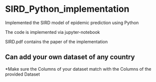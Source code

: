 # SIRD_Python_implementation

Implemented the SIRD model of epidemic prediction using Python

The code is implemented via jupyter-notebook


SIRD.pdf contains the paper of the implementation 

## Can add your own dataset of any country
*Make sure the Columns of your dataset match with the Columns of the provided Dataset

